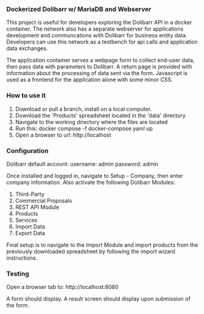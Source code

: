 <h3>Dockerized Dolibarr w/ MariaDB and Webserver</h3>

This project is useful for developers exploring the Dolibarr API in a docker container.  The network also has a separate webserver for applications development and communcations with Dolibarr for business entity data.  Developers can use this network as a testbench for api calls and application data exchanges. 

The application container serves a webpage form to collect end-user data, then pass data with parameters to Dolibarr.  A return page is provided with information about the processing of data sent via the form.  Javascript is used as a frontend for the application alone with some minor CSS.

<h3>How to use it</h3>

1.  Download or pull a branch, install on a local computer.
2.  Download the 'Products' spreadsheet located in the 'data' directory
3.  Navigate to the working directory where the files are located
4.  Run this:  docker compose -f docker-compose.yaml up
5.  Open a browser to url:  http://localhost

<h3>Configuration</h3>
Dolibarr default account:
  username: admin
  password: admin
  
Once installed and logged in, navigate to Setup - Company, then enter company information.  Also activate the following Dolibarr Modules:
  1.  Third-Party
  2.  Commercial Proposals
  3.  REST API Module
  4.  Products
  5.  Services
  6.  Import Data
  7.  Export Data
  
Final setup is to navigate to the Import Module and import products from the previously downloaded spreadsheet by following the import wizard instructions.

<h3>Testing</h3>

Open a browser tab to:  http://localhost:8080

A form should display. A result screen should display upon submission of the form.
